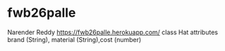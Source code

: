 # fwb26palle
Narender Reddy
https://fwb26palle.herokuapp.com/
class Hat attributes brand (String), material (String),cost (number)
